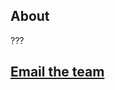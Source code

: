 ## About

???

## [**Email the team**](mailto:Sam.Kriegman@wyss.harvard.edu,Douglas.Blackiston@tufts.edu,Michael.Levin@tufts.edu,josh.bongard@uvm.edu)

